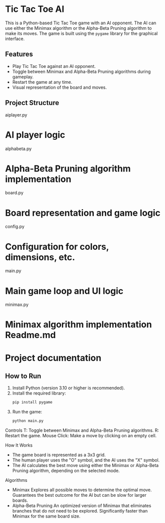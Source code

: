 # Tic Tac Toe AI

This is a Python-based Tic Tac Toe game with an AI opponent. The AI can use either the Minimax algorithm or the Alpha-Beta Pruning algorithm to make its moves. The game is built using the `pygame` library for the graphical interface.

## Features

- Play Tic Tac Toe against an AI opponent.
- Toggle between Minimax and Alpha-Beta Pruning algorithms during gameplay.
- Restart the game at any time.
- Visual representation of the board and moves.

## Project Structure
aiplayer.py 
# AI player logic 
alphabeta.py 
# Alpha-Beta Pruning algorithm implementation 
board.py 
# Board representation and game logic 
config.py 
# Configuration for colors, dimensions, etc. 
main.py 
# Main game loop and UI logic 
minimax.py 
# Minimax algorithm implementation Readme.md 

# Project documentation

## How to Run

1. Install Python (version 3.10 or higher is recommended).
2. Install the required library:
   ```bash
   pip install pygame

3. Run the game:
   ```bash
   python main.py

Controls
T: Toggle between Minimax and Alpha-Beta Pruning algorithms.
R: Restart the game.
Mouse Click: Make a move by clicking on an empty cell.


How It Works
- The game board is represented as a 3x3 grid.
- The human player uses the "O" symbol, and the AI uses the "X" symbol.
- The AI calculates the best move using either the Minimax or Alpha-Beta Pruning algorithm, depending on the selected mode.

Algorithms
- Minimax
Explores all possible moves to determine the optimal move.
Guarantees the best outcome for the AI but can be slow for larger boards.
- Alpha-Beta Pruning
An optimized version of Minimax that eliminates branches that do not need to be explored.
Significantly faster than Minimax for the same board size.
